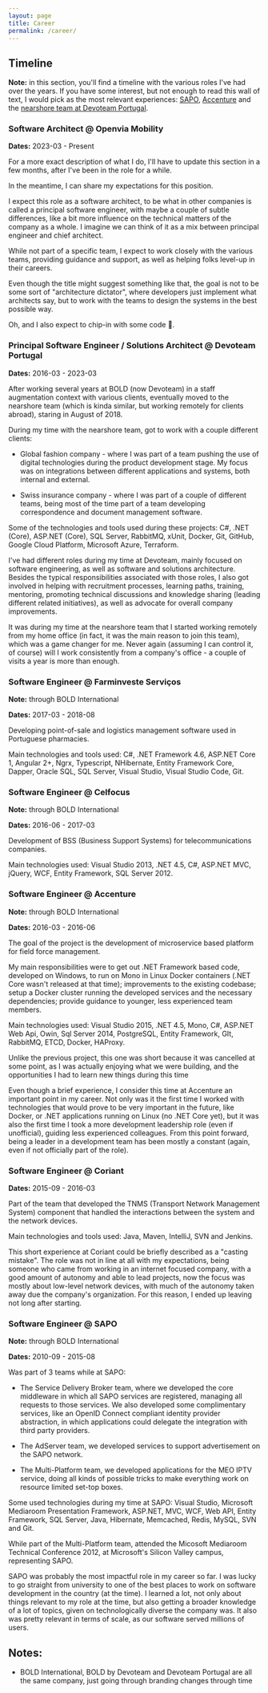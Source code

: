 ```yaml
---
layout: page
title: Career
permalink: /career/
---
```


## Timeline

**Note:** in this section, you'll find a timeline with the various roles I've had over the years. If you have some interest, but not enough to read this wall of text, I would pick as the most relevant experiences: [SAPO](#software-engineer--sapo), [Accenture](#software-engineer--accenture) and the [nearshore team at Devoteam Portugal](#principal-software-engineer--solutions-architect-devoteam-portugal).

### Software Architect @ Openvia Mobility

**Dates:** 2023-03 - Present

For a more exact description of what I do, I'll have to update this section in a few months, after I've been in the role for a while.

In the meantime, I can share my expectations for this position.

I expect this role as a software architect, to be what in other companies is called a principal software engineer, with maybe a couple of subtle differences, like a bit more influence on the technical matters of the company as a whole. I imagine we can think of it as a mix between principal engineer and chief architect.

While not part of a specific team, I expect to work closely with the various teams, providing guidance and support, as well as helping folks level-up in their careers.

Even though the title might suggest something like that, the goal is not to be some sort of "architecture dictator", where developers just implement what architects say, but to work with the teams to design the systems in the best possible way.

Oh, and I also expect to chip-in with some code 🙂.

### Principal Software Engineer / Solutions Architect @ Devoteam Portugal

**Dates:** 2016-03 - 2023-03

After working several years at BOLD (now Devoteam) in a staff augmentation context with various clients, eventually moved to the nearshore team (which is kinda similar, but working remotely for clients abroad), staring in August of 2018.

During my time with the nearshore team, got to work with a couple different clients:

- Global fashion company - where I was part of a team pushing the use of digital technologies during the product development stage. My focus was on integrations between different applications and systems, both internal and external.

- Swiss insurance company - where I was part of a couple of different teams, being most of the time part of a team developing correspondence and document management software.

Some of the technologies and tools used during these projects: C#, .NET (Core), ASP.NET (Core), SQL Server, RabbitMQ, xUnit, Docker, Git, GitHub, Google Cloud Platform, Microsoft Azure, Terraform.

I've had different roles during my time at Devoteam, mainly focused on software engineering, as well as software and solutions architecture. Besides the typical responsibilities associated with those roles, I also got involved in helping with recruitment processes, learning paths, training, mentoring, promoting technical discussions and knowledge sharing (leading different related initiatives), as well as advocate for overall company improvements.

It was during my time at the nearshore team that I started working remotely from my home office (in fact, it was the main reason to join this team), which was a game changer for me. Never again (assuming I can control it, of course) will I work consistently from a company's office - a couple of visits a year is more than enough.

### Software Engineer @ Farminveste Serviços

**Note:** through BOLD International

**Dates:** 2017-03 - 2018-08

Developing point-of-sale and logistics management software used in Portuguese pharmacies.

Main technologies and tools used:
C#, .NET Framework 4.6, ASP.NET Core 1, Angular 2+, Ngrx, Typescript, NHibernate, Entity Framework Core, Dapper, Oracle SQL, SQL Server, Visual Studio, Visual Studio Code, Git.

### Software Engineer @ Celfocus

**Note:** through BOLD International

**Dates:** 2016-06 - 2017-03

Development of BSS (Business Support Systems) for telecommunications companies.

Main technologies used: Visual Studio 2013, .NET 4.5, C#, ASP.NET MVC, jQuery, WCF, Entity
Framework, SQL Server 2012.

### Software Engineer @ Accenture

**Note:** through BOLD International

**Dates:** 2016-03 - 2016-06

The goal of the project is the development of microservice based platform for field force management.

My main responsibilities were to get out .NET Framework based code, developed on Windows, to run on Mono in Linux Docker containers (.NET Core wasn't released at that time); improvements to the existing codebase; setup a Docker cluster running the developed services and the necessary dependencies; provide guidance to younger, less experienced team members.

Main technologies used: Visual Studio 2015, .NET 4.5, Mono, C#, ASP.NET Web Api, Owin, Sql Server 2014, PostgreSQL, Entity Framework, GIt, RabbitMQ, ETCD, Docker, HAProxy.

Unlike the previous project, this one was short because it was cancelled at some point, as I was actually enjoying what we were building, and the opportunities I had to learn new things during this time

Even though a brief experience, I consider this time at Accenture an important point in my career. Not only was it the first time I worked with technologies that would prove to be very important in the future, like Docker, or .NET applications running on Linux (no .NET Core yet), but it was also the first time I took a more development leadership role (even if unofficial), guiding less experienced colleagues. From this point forward, being a leader in a development team has been mostly a constant (again, even if not officially part of the role).

### Software Engineer @ Coriant

**Dates:** 2015-09 - 2016-03

Part of the team that developed the TNMS (Transport Network Management System) component that handled the interactions between the system and the network devices.

Main technologies and tools used: Java, Maven, IntelliJ, SVN and Jenkins.

This short experience at Coriant could be briefly described as a "casting mistake". The role was not in line at all with my expectations, being someone who came from working in an internet focused company, with a good amount of autonomy and able to lead projects, now the focus was mostly about low-level network devices, with much of the autonomy taken away due the company's organization. For this reason, I ended up leaving not long after starting.

### Software Engineer @ SAPO

**Note:** through BOLD International

**Dates:** 2010-09 - 2015-08

Was part of 3 teams while at SAPO:

- The Service Delivery Broker team, where we developed the core middleware in which all SAPO services are registered, managing all requests to those services. We also developed some complimentary services, like an OpenID Connect compliant identity provider abstraction, in which applications could delegate the integration with third party providers.

- The AdServer team, we developed services to support advertisement on the SAPO network.

- The Multi-Platform team, we developed applications for the MEO IPTV service, doing all kinds of possible tricks to make everything work on resource limited set-top boxes.

Some used technologies during my time at SAPO: Visual Studio, Microsoft Mediaroom Presentation Framework, ASP.NET, MVC, WCF, Web API, Entity Framework, SQL Server, Java, Hibernate, Memcached, Redis, MySQL, SVN and Git.

While part of the Multi-Platform team, attended the Micosoft Mediaroom Technical Conference 2012, at Microsoft's Silicon Valley campus, representing SAPO.

SAPO was probably the most impactful role in my career so far. I was lucky to go straight from university to one of the best places to work on software development in the country (at the time). I learned a lot, not only about things relevant to my role at the time, but also getting a broader knowledge of a lot of topics, given on technologically diverse the company was. It also was pretty relevant in terms of scale, as our software served millions of users.

## Notes:

- BOLD International, BOLD by Devoteam and Devoteam Portugal are all the same company, just going through branding changes through time